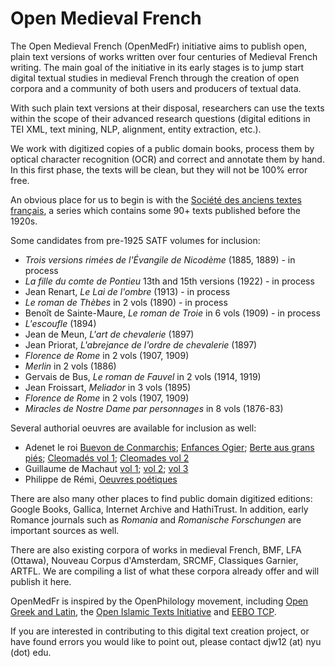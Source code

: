 
# Open Medieval French

The Open Medieval French (OpenMedFr) initiative aims to publish open, plain text versions of works written over four centuries of Medieval French writing. The main goal of the initiative in its early stages is to jump start digital textual studies in medieval French through the creation of open corpora and a community of both users and producers of textual data.

With such plain text versions at their disposal, researchers can use the texts within the scope of their advanced research questions (digital editions in TEI XML, text mining, NLP, alignment, entity extraction, etc.).

We work with digitized copies of a public domain books, process them by optical character recognition (OCR) and correct and annotate them by hand. In this first phase, the texts will be clean, but they will not be 100% error free.

An obvious place for us to begin is with the [Société des anciens textes français](https://en.wikipedia.org/wiki/Soci%C3%A9t%C3%A9_des_anciens_textes_fran%C3%A7ais), a series which contains some 90+ texts published before the 1920s.

Some candidates from pre-1925 SATF volumes for inclusion:

* _Trois versions rimées de l'Évangile de Nicodème_ (1885, 1889) - in process
* _La fille du comte de Pontieu_ 13th and 15th versions (1922) - in process 
* Jean Renart, _Le Lai de l'ombre_ (1913) - in process
* _Le roman de Thèbes_ in 2 vols (1890) - in process
* Benoît de Sainte-Maure, _Le roman de Troie_ in 6 vols (1909) - in process
* _L'escoufle_ (1894)
* Jean de Meun, _L'art de chevalerie_ (1897)
* Jean Priorat, _L'abrejance de l'ordre de chevalerie_ (1897)
* _Florence de Rome_ in 2 vols (1907, 1909)
* _Merlin_ in 2 vols (1886)
* Gervais de Bus, _Le roman de Fauvel_ in 2 vols (1914, 1919)
* Jean Froissart, _Meliador_ in 3 vols (1895)
* _Florence de Rome_ in 2 vols (1907, 1909)
* _Miracles de Nostre Dame par personnages_ in 8 vols (1876-83)

Several authorial oeuvres are available for inclusion as well:

* Adenet le roi [Buevon de Conmarchis](https://archive.org/details/beuvesdecommarch00adenuoft); [Enfances Ogier](https://archive.org/details/lesenfancesogier00pariuoft); [Berte aus grans piés](https://archive.org/details/liroumansdeberte00bert); [Cleomadés vol 1](https://archive.org/details/liroumansdecl01aden); [Cleomades vol 2](https://archive.org/details/liroumansdeclo02adenuoft)
* Guillaume de Machaut [vol 1](https://archive.org/stream/oeuvresdeguillau01guil#page/n3/mode/2up); [vol 2](https://archive.org/stream/oeuvresdeguillau02guil); [vol 3](https://archive.org/stream/oeuvresdeguillau03guil#page/n5/mode/2up)
* Philippe de Rémi, [Oeuvres poétiques](https://fr.wikisource.org/wiki/Auteur:Philippe_de_R%C3%A9mi,_sire_de_Beaumanoir)


There are also many other places to find public domain digitized editions: Google
Books, Gallica, Internet Archive and HathiTrust. In addition, early Romance journals
such as _Romania_ and _Romanische Forschungen_ are important sources as well.

There are also existing corpora of works in medieval French, BMF, LFA (Ottawa),
Nouveau Corpus d'Amsterdam, SRCMF, Classiques Garnier, ARTFL. We are compiling a
list of what these corpora already offer and will publish it here.

OpenMedFr is inspired by the OpenPhilology movement, including [Open Greek and Latin](https://github.com/OpenGreekAndLatin), the [Open Islamic Texts Initiative](https://github.com/OpenITI) and [EEBO TCP](http://www.textcreationpartnership.org/tcp-eebo/).

If you are interested in contributing to this digital text creation project, or have found errors you would like to point out,
please contact djw12 (at) nyu (dot) edu.
